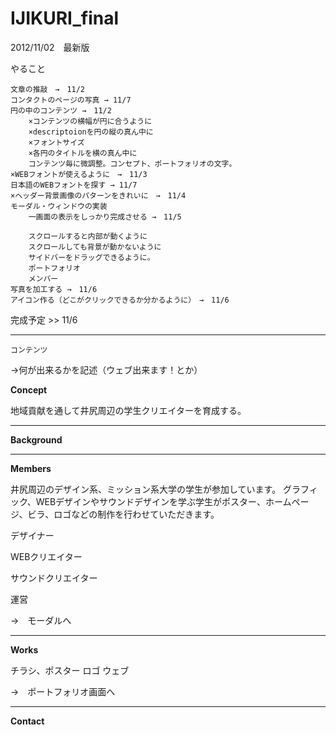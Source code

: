 IJIKURI_final
=============

2012/11/02　最新版

やること

	文章の推敲　→　11/2
	コンタクトのページの写真 → 11/7
	円の中のコンテンツ →　11/2
	 	×コンテンツの横幅が円に合うように
	 	×descriptoionを円の縦の真ん中に
	 	×フォントサイズ
	 	×各円のタイトルを横の真ん中に
	 	コンテンツ毎に微調整。コンセプト、ポートフォリオの文字。
	×WEBフォントが使えるように　→　11/3
	日本語のWEBフォントを探す → 11/7
	×ヘッダー背景画像のパターンをきれいに　→　11/4
	モーダル・ウィンドウの実装
		一画面の表示をしっかり完成させる →　11/5

		スクロールすると内部が動くように
		スクロールしても背景が動かないように
		サイドバーをドラッグできるように。		
		ポートフォリオ
		メンバー
	写真を加工する →　11/6
	アイコン作る（どこがクリックできるか分かるように）　→　11/6
	
完成予定 >> 11/6


---

`コンテンツ`

→何が出来るかを記述（ウェブ出来ます！とか）

**Concept**

地域貢献を通して井尻周辺の学生クリエイターを育成する。

----

**Background**

---

**Members**

井尻周辺のデザイン系、ミッション系大学の学生が参加しています。
グラフィック、WEBデザインやサウンドデザインを学ぶ学生がポスター、ホームページ、ビラ、ロゴなどの制作を行わせていただきます。

デザイナー

WEBクリエイター

サウンドクリエイター

運営

→　モーダルへ

---

**Works**

チラシ、ポスター
ロゴ
ウェブ

→　ポートフォリオ画面へ

---

**Contact**